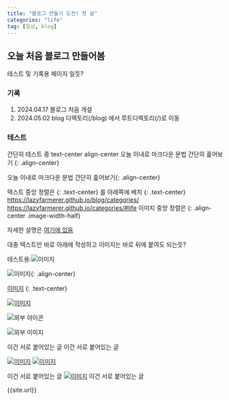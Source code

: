 ```yaml
---
title: "블로그 만들기 도전! 첫 글"
categories: "life"
tag: [일상, blog]
---
```


<!-- # h1 post -->
## 오늘 처음 블로그 만들어봄

테스트 및 기록용 페이지 일듯?


### 기록

1. 2024.04.17 블로그 처음 개설
2. 2024.05.02 blog 디렉토리(/blog) 에서 루트디렉토리(/)로 이동


### 테스트

간단히 테스트 중
text-center
align-center
오늘 이내로 마크다운 문법 간단히 흝어보기 {: .align-center}

오늘 이내로 마크다운 문법 간단히 흝어보기{: .align-center}

텍스트 중앙 정렬은 {: .text-center} 를 아래쪽에 배치
{: .text-center}
https://lazyfarmerer.github.io/blog/categories/
https://lazyfarmerer.github.io/categories/#life
이미지 중앙 정렬은 {: .align-center .image-width-half}

자세한 설명은
[여기에 있음](https://mmistakes.github.io/minimal-mistakes/docs/utility-classes/)

대충 텍스트만 바로 아래에 작성하고 이미지는 바로 뒤에 붙여도 되는듯?

테스트용:![이미지]({{site.url}}/resource/ee.jpg)

![이미지]({{site.url}}/resource/ee.jpg){: .align-center}

[이미지]({{site.url}}/resource/ee.jpg)
{: .text-center}

[![이미지]({{site.url}}/resource/ee.jpg)]({{site.url}}/resource/ee.jpg)


![외부 아이콘](https://mp3cut.net/static/i/v3/favicon.svg)

![외부 이미지](https://mp3cut.net/static/i/v3/apple-touch-icon.png)

이건 서로 붙어있는 글
이건 서로 붙어있는 글

[![이미지]({{site.url}}/resource/ee.jpg)]({{site.url}}/resource/ee.jpg)
[![이미지]({{site.url}}/resource/ee.jpg)]({{site.url}}/resource/ee.jpg)

이건 서로 붙어있는 글
[![이미지]({{site.url}}/resource/ee.jpg)]({{site.url}}/resource/ee.jpg)
이건 서로 붙어있는 글


{{site.url}}

